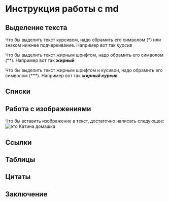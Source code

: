 # Инструкция работы с md

## Выделение текста

Что бы выделить текст курсивом, надо обрамить его символом (*) или знаком нижнее подчеркивание. Например вот так *курсив*

Что бы выделить текст жирным шрифтом, надо обрамить его символом (**). Например вот так **жирный**

Что бы выделить текст жирным шрифтом и кусивои, надо обрамить его символом (***). Например вот так ***жирный курсив***

## Списки

## Работа с изображениями

Что бы вставить изображение в текст, достаточно написать следующее:
![это Катина домашка](123.jpg)

## Ссылки

## Таблицы 

## Цитаты

## Заключение
